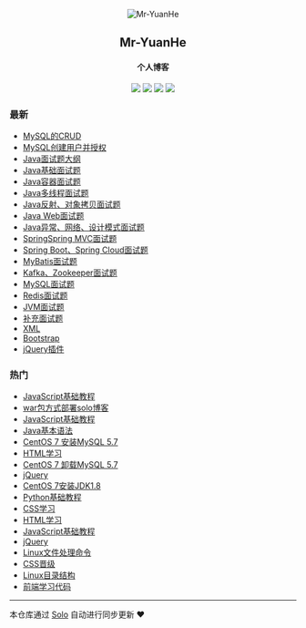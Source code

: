 <p align="center"><img alt="Mr-YuanHe" src="https://img.hacpai.com/avatar/1557558140040_1568594630932.jpeg?imageView2/1/w/256/h/256/interlace/0/q/100&timestamp=1571386900257"></p><h2 align="center">
Mr-YuanHe
</h2>

<h4 align="center">个人博客</h4>
<p align="center"><a title="Mr-YuanHe" target="_blank" href="https://github.com/Mr-Yuanhe/solo-blog"><img src="https://img.shields.io/github/last-commit/Mr-Yuanhe/solo-blog.svg?style=flat-square&color=FF9900"></a>
<a title="GitHub repo size in bytes" target="_blank" href="https://github.com/Mr-Yuanhe/solo-blog"><img src="https://img.shields.io/github/repo-size/Mr-Yuanhe/solo-blog.svg?style=flat-square"></a>
<a title="Solo Version" target="_blank" href="https://github.com/b3log/solo/releases"><img src="https://img.shields.io/badge/solo-3.6.4-f1e05a.svg?style=flat-square&color=blueviolet"></a>
<a title="Hits" target="_blank" href="https://github.com/b3log/hits"><img src="https://hits.b3log.org/Mr-Yuanhe/solo-blog.svg"></a></p>

### 最新

* [MySQL的CRUD](http://www.yuanheweb.com/articles/2019/10/25/1572018542775.html)
* [MySQL创建用户并授权](http://www.yuanheweb.com/articles/2019/10/25/1572017996312.html)
* [Java面试题大纲](http://www.yuanheweb.com/articles/2019/10/17/1571301954596.html)
* [Java基础面试题](http://www.yuanheweb.com/articles/2019/10/17/1571301586496.html)
* [Java容器面试题](http://www.yuanheweb.com/articles/2019/10/17/1571301552726.html)
* [Java多线程面试题](http://www.yuanheweb.com/articles/2019/10/17/1571301513531.html)
* [Java反射、对象拷贝面试题](http://www.yuanheweb.com/articles/2019/10/17/1571301251387.html)
* [Java Web面试题](http://www.yuanheweb.com/articles/2019/10/17/1571301214596.html)
* [Java异常、网络、设计模式面试题](http://www.yuanheweb.com/articles/2019/10/17/1571301158697.html)
* [SpringSpring MVC面试题](http://www.yuanheweb.com/articles/2019/10/17/1571301078556.html)
* [Spring Boot、Spring Cloud面试题](http://www.yuanheweb.com/articles/2019/10/17/1571301027506.html)
* [MyBatis面试题](http://www.yuanheweb.com/articles/2019/10/17/1571300971624.html)
* [Kafka、Zookeeper面试题](http://www.yuanheweb.com/articles/2019/10/17/1571300692656.html)
* [MySQL面试题](http://www.yuanheweb.com/articles/2019/10/17/1571300601470.html)
* [Redis面试题](http://www.yuanheweb.com/articles/2019/10/17/1571300148246.html)
* [JVM面试题](http://www.yuanheweb.com/articles/2019/10/17/1571300060790.html)
* [补充面试题](http://www.yuanheweb.com/articles/2019/10/17/1571299896461.html)
* [XML](http://www.yuanheweb.com/articles/2019/09/26/1569511697360.html)
* [Bootstrap](http://www.yuanheweb.com/articles/2019/09/24/1569320819776.html)
* [jQuery插件](http://www.yuanheweb.com/articles/2019/09/24/1569318733397.html)

### 热门

* [JavaScript基础教程](http://www.yuanheweb.com/articles/2019/09/17/1568719612924.html)
* [war包方式部署solo博客](http://www.yuanheweb.com/articles/2019/09/21/1568995728707.html)
* [JavaScript基础教程](http://www.yuanheweb.com/articles/2019/09/17/1568719908797.html)
* [Java基本语法](http://www.yuanheweb.com/articles/2019/09/15/1568531187918.html)
* [CentOS 7 安装MySQL 5.7](http://www.yuanheweb.com/articles/2019/09/16/1568611730681.html)
* [HTML学习](http://www.yuanheweb.com/articles/2019/09/17/1568652644765.html)
* [CentOS 7 卸载MySQL 5.7](http://www.yuanheweb.com/articles/2019/09/16/1568616652854.html)
* [jQuery](http://www.yuanheweb.com/articles/2019/09/18/1568813221540.html)
* [CentOS 7安装JDK1.8 ](http://www.yuanheweb.com/articles/2019/09/20/1568989171576.html)
* [Python基础教程](http://www.yuanheweb.com/articles/2019/09/19/1568875782008.html)
* [CSS学习](http://www.yuanheweb.com/articles/2019/09/17/1568651723977.html)
* [HTML学习](http://www.yuanheweb.com/articles/2019/09/17/1568651293523.html)
* [JavaScript基础教程](http://www.yuanheweb.com/articles/2019/09/18/1568812155818.html)
* [jQuery](http://www.yuanheweb.com/articles/2019/09/18/1568813407846.html)
* [Linux文件处理命令](http://www.yuanheweb.com/articles/2019/09/15/1568547117311.html)
* [CSS晋级](http://www.yuanheweb.com/articles/2019/09/17/1568652160688.html)
* [Linux目录结构](http://www.yuanheweb.com/articles/2019/09/15/1568540856966.html)
* [前端学习代码](http://www.yuanheweb.com/articles/2019/09/18/1568818883145.html)



---

本仓库通过 [Solo](https://github.com/b3log/solo) 自动进行同步更新 ❤️ 